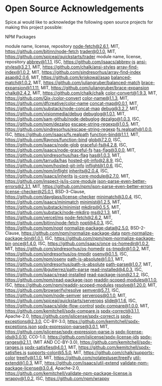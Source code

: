 # Open Source Acknowledgements

Spice.ai would like to acknowledge the following open source projects for making this project possible:

NPM Packages

module name, license, repository
node-fetch@2.6.1, MIT, https://github.com/bitinn/node-fetch
trader@0.1.0, MIT, https://github.com/spiceai/quickstarts/trader
module name, license, repository
abbrev@1.1.1, ISC, https://github.com/isaacs/abbrev-js
ansi-styles@3.2.1, MIT, https://github.com/chalk/ansi-styles
array-find-index@1.0.2, MIT, https://github.com/sindresorhus/array-find-index
asap@2.0.6, MIT, https://github.com/kriskowal/asap
balanced-match@1.0.2, MIT, https://github.com/juliangruber/balanced-match
brace-expansion@1.1.11, MIT, https://github.com/juliangruber/brace-expansion
chalk@2.4.2, MIT, https://github.com/chalk/chalk
color-convert@1.9.3, MIT, https://github.com/Qix-/color-convert
color-name@1.1.3, MIT, https://github.com/dfcreative/color-name
concat-map@0.0.1, MIT, https://github.com/substack/node-concat-map
debug@3.2.7, MIT, https://github.com/visionmedia/debug
debuglog@1.0.1, MIT, https://github.com/sam-github/node-debuglog
dezalgo@1.0.3, ISC, https://github.com/npm/dezalgo
escape-string-regexp@1.0.5, MIT, https://github.com/sindresorhus/escape-string-regexp
fs.realpath@1.0.0, ISC, https://github.com/isaacs/fs.realpath
function-bind@1.1.1, MIT, https://github.com/Raynos/function-bind
glob@7.2.0, ISC, https://github.com/isaacs/node-glob
graceful-fs@4.2.8, ISC, https://github.com/isaacs/node-graceful-fs
has-flag@3.0.0, MIT, https://github.com/sindresorhus/has-flag
has@1.0.3, MIT, https://github.com/tarruda/has
hosted-git-info@2.8.9, ISC, https://github.com/npm/hosted-git-info
inflight@1.0.6, ISC, https://github.com/npm/inflight
inherits@2.0.4, ISC, https://github.com/isaacs/inherits
is-core-module@2.7.0, MIT, https://github.com/inspect-js/is-core-module
json-parse-even-better-errors@2.3.1, MIT, https://github.com/npm/json-parse-even-better-errors
license-checker@25.0.1, BSD-3-Clause, https://github.com/davglass/license-checker
minimatch@3.0.4, ISC, https://github.com/isaacs/minimatch
minimist@1.2.5, MIT, https://github.com/substack/minimist
mkdirp@0.5.5, MIT, https://github.com/substack/node-mkdirp
ms@2.1.3, MIT, https://github.com/vercel/ms
node-fetch@2.6.2, MIT, https://github.com/bitinn/node-fetch
nopt@4.0.3, ISC, https://github.com/npm/nopt
normalize-package-data@2.5.0, BSD-2-Clause, https://github.com/npm/normalize-package-data
npm-normalize-package-bin@1.0.1, ISC, https://github.com/npm/npm-normalize-package-bin
once@1.4.0, ISC, https://github.com/isaacs/once
os-homedir@1.0.2, MIT, https://github.com/sindresorhus/os-homedir
os-tmpdir@1.0.2, MIT, https://github.com/sindresorhus/os-tmpdir
osenv@0.1.5, ISC, https://github.com/npm/osenv
path-is-absolute@1.0.1, MIT, https://github.com/sindresorhus/path-is-absolute
path-parse@1.0.7, MIT, https://github.com/jbgutierrez/path-parse
read-installed@4.0.3, ISC, https://github.com/isaacs/read-installed
read-package-json@2.1.2, ISC, https://github.com/npm/read-package-json
readdir-scoped-modules@1.1.0, ISC, https://github.com/npm/readdir-scoped-modules
resolve@1.20.0, MIT, https://github.com/browserify/resolve
semver@5.7.1, ISC, https://github.com/npm/node-semver
serverops@0.1.0, MIT, https://github.com/spiceai/quickstarts/serverops
slide@1.1.6, ISC, https://github.com/isaacs/slide-flow-control
spdx-compare@1.0.0, MIT, https://github.com/kemitchell/spdx-compare.js
spdx-correct@3.1.1, Apache-2.0, https://github.com/jslicense/spdx-correct.js
spdx-exceptions@2.3.0, CC-BY-3.0, https://github.com/kemitchell/spdx-exceptions.json
spdx-expression-parse@3.0.1, MIT, https://github.com/jslicense/spdx-expression-parse.js
spdx-license-ids@3.0.10, CC0-1.0, https://github.com/jslicense/spdx-license-ids
spdx-ranges@2.1.1, (MIT AND CC-BY-3.0), https://github.com/kemitchell/spdx-ranges.js
spdx-satisfies@4.0.1, MIT, https://github.com/kemitchell/spdx-satisfies.js
supports-color@5.5.0, MIT, https://github.com/chalk/supports-color
treeify@1.1.0, MIT, https://github.com/notatestuser/treeify
util-extend@1.0.3, MIT, https://github.com/isaacs/util-extend
validate-npm-package-license@3.0.4, Apache-2.0, https://github.com/kemitchell/validate-npm-package-license.js
wrappy@1.0.2, ISC, https://github.com/npm/wrappy
